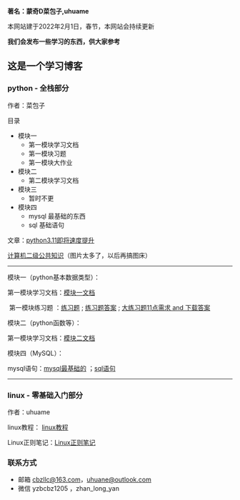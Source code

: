 **著名：蒙奇D菜包子,uhuame**

本网站建于2022年2月1日，春节，本网站会持续更新

**我们会发布一些学习的东西，供大家参考**

## 这是一个学习博客



### python - 全栈部分

作者：菜包子

目录

- 模块一
   - 第一模块学习文档
   - 第一模块习题
   - 第一模块大作业
- 模块二
   - 第二模块学习文档
- 模块三
   - 暂时不更
- 模块四
   - mysql 最基础的东西
   - sql 基础语句



文章：<a href="https://mqdcbz.github.io/study_python/2022/02/03/python311.html">python3.11即将速度提升</a>

​	<a href="https://mqdcbz.github.io/study_python/2022/03/04/二级公共知识.html">		计算机二级公共知识</a>（图片太多了，以后再搞图床）

----------------------------------------------------

模块一（python基本数据类型）：


​	第一模块学习文档：<a href="https://mqdcbz.github.io/study_python/2022/01/31/第一模块笔记.html">模块一文档</a>

​	第一模块练习题 ：<a href="https://mqdcbz.github.io/study_python/2022/01/31/模块一练习题.html">练习题</a> ; <a href="https://mqdcbz.github.io/study_python/2022/01/31/模块一练习题答案.html">练习题答案</a> ; <a href="https://mqdcbz.github.io/study_python/2022/01/31/11点需求.html">大练习题11点需求 and 下载答案</a>

模块二（python函数等）：

​	第一模块学习文档：<a href="https://mqdcbz.github.io/study_python/2022/02/04/第二模块笔记.html">模块二文档</a>

模块四（MySQL）：

​	mysql语句：<a href="https://mqdcbz.github.io/study_python/2022/02/14/mysql最基础的.html">mysql最基础的</a> ；<a href="https://mqdcbz.github.io/study_python/2022/02/07/sql语句.html">sql语句</a>







----------------------------------------------------

### linux - 零基础入门部分     

作者：uhuame

linux教程： <a href="https://mqdcbz.github.io/study_python/2022/02/25/Linux简介.html">linux教程</a> 

 Linux正则笔记：<a href="https://mqdcbz.github.io/study_python/2022/02/16/Linux正则笔记.html">Linux正则笔记</a> 

### 联系方式

 - 邮箱 cbzllc@163.com，uhuane@outlook.com
 - 微信 yzbcbz1205 ，zhan_long_yan 



